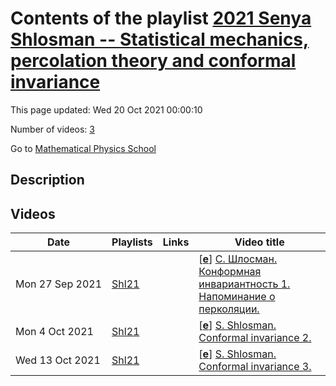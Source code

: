 # Contents of the playlist [2021 Senya Shlosman -- Statistical mechanics, percolation theory and conformal invariance](https://www.youtube.com/playlist?list=PLLGkFbxve673FoRGJXxZ8kr6PxewnRY_X)

This page updated: Wed 20 Oct 2021 00:00:10

Number of videos: [3](#videos)

Go to [Mathematical Physics School](../README.md)

## Description



## Videos

|Date|Playlists|Links|Video title|
|---|---|---|---|
| Mon&nbsp;27&nbsp;Sep&nbsp;2021 | [Shl21](../playlists/Shl21 "2021 Senya Shlosman -- Statistical mechanics, percolation theory and conformal invariance") |  | [[**e**](https://studio.youtube.com/video/eJfANxb7D7Q/edit "Edit")] [С. Шлосман. Конформная инвариантность 1. Напоминание о перколяции.](https://www.youtube.com/watch?v=eJfANxb7D7Q&list=PLLGkFbxve673FoRGJXxZ8kr6PxewnRY_X "В этой лекции напоминается, что такое теория просачивания. В просачивании происходит фазовый переход: при малых p просачивания не происходит, а при p близких к 1 -- происходит.") |
| Mon&nbsp;4&nbsp;Oct&nbsp;2021 | [Shl21](../playlists/Shl21 "2021 Senya Shlosman -- Statistical mechanics, percolation theory and conformal invariance") |  | [[**e**](https://studio.youtube.com/video/qW_ckeojASw/edit "Edit")] [S. Shlosman. Conformal invariance 2.](https://www.youtube.com/watch?v=qW_ckeojASw&list=PLLGkFbxve673FoRGJXxZ8kr6PxewnRY_X "Напоминается понятие эргодичности.&#013;Единственность бесконечного кластера.&#013;Экспоненциальное убывание вероятности большого кластера") |
| Wed&nbsp;13&nbsp;Oct&nbsp;2021 | [Shl21](../playlists/Shl21 "2021 Senya Shlosman -- Statistical mechanics, percolation theory and conformal invariance") |  | [[**e**](https://studio.youtube.com/video/EDp7NApXfhY/edit "Edit")] [S. Shlosman. Conformal invariance 3.](https://www.youtube.com/watch?v=EDp7NApXfhY&list=PLLGkFbxve673FoRGJXxZ8kr6PxewnRY_X "Конструктивное описание критической точки.&#013;Тождество Маргулиса-Руссо.") |
